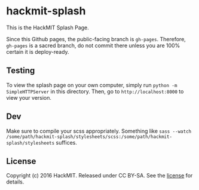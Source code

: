 # hackmit-splash
This is the HackMIT Splash Page.

Since this Github pages, the public-facing branch is `gh-pages`. Therefore, `gh-pages` is a sacred branch, do not commit there unless you are 100% certain it is deploy-ready.


Testing
-------

To view the splash page on your own computer, simply run `python -m SimpleHTTPServer` in this directory. Then, go to `http://localhost:8000` to view your version.

Dev
---

Make sure to compile your scss appropriately. Something like `sass --watch /some/path/hackmit-splash/stylesheets/scss:/some/path/hackmit-splash/stylesheets` suffices.

License
-------

Copyright (c) 2016 HackMIT. Released under CC BY-SA. See the [license](LICENSE.md) for details.
